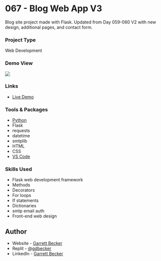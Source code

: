 # 067 - Blog Web App V3

Blog site project made with Flask. Updated from Day 059-060 V2 with new design, additional pages, and contact form.

### Project Type

Web Development

### Demo View

![](./)

### Links

- [Live Demo]()

### Tools & Packages

- [Python](https://www.python.org)
- Flask
- requests
- datetime
- smtplib
- HTML
- CSS
- [VS Code](https://code.visualstudio.com)

### Skills Used

- Flask web development framework
- Methods
- Decorators
- For loops
- If statements
- Dictionaries
- smtp email auth
- Front-end web design

## Author

- Website - [Garrett Becker]()
- Replit - [@gdbecker](https://replit.com/@gdbecker)
- LinkedIn - [Garrett Becker](https://www.linkedin.com/in/garrett-becker-923b4a106/)